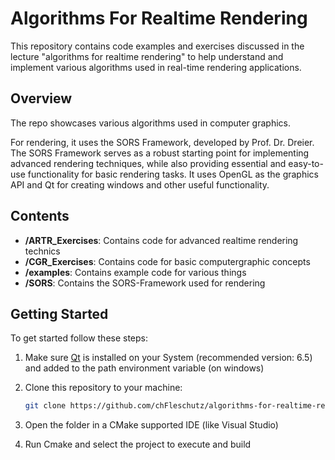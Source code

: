 # Algorithms For Realtime Rendering

This repository contains code examples and exercises discussed in the lecture "algorithms for realtime rendering" to help understand and implement various algorithms used in real-time rendering applications.

## Overview

The repo showcases various algorithms used in computer graphics. 

For rendering, it uses the SORS Framework, developed by Prof. Dr. Dreier. The SORS Framework serves as a robust starting point for implementing advanced rendering techniques, while also providing essential and easy-to-use functionality for basic rendering tasks. It uses OpenGL as the graphics API and Qt for creating windows and other useful functionality.

## Contents

- **/ARTR_Exercises**: Contains code for advanced realtime rendering technics
- **/CGR_Exercises**: Contains code for basic computergraphic concepts
- **/examples**: Contains example code for various things
- **/SORS**: Contains the SORS-Framework used for rendering

## Getting Started

To get started follow these steps:

1. Make sure [Qt](https://www.qt.io/download) is installed on your System (recommended version: 6.5) and added to the path environment variable (on windows)

2. Clone this repository to your machine:
   ```bash
   git clone https://github.com/chFleschutz/algorithms-for-realtime-rendering.git
   ```

3.  Open the folder in a CMake supported IDE (like Visual Studio)

4. Run Cmake and select the project to execute and build

